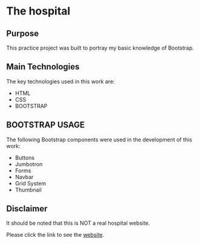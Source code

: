 # The hospital

## Purpose
This practice project was built to portray my basic knowledge of Bootstrap.

## Main Technologies
The key technologies used in this work are:
* HTML
* CSS
* BOOTSTRAP

## BOOTSTRAP USAGE
The following Bootstrap components were used in the development of this work:
- Buttons
- Jumbotron
- Forms
- Navbar
- Grid System
- Thumbnail

## Disclaimer
It should be noted that this is NOT a real hospital website.

Please click the link to see the [website](https://immanuel5015.github.io/hospital/hospital.html).
